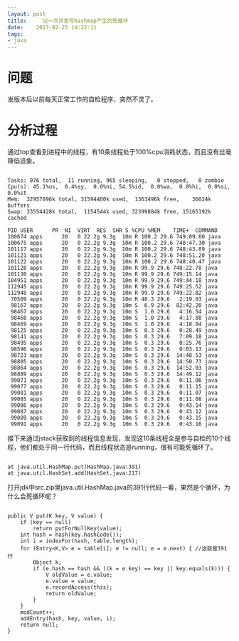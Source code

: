 ```yaml
---
layout: post
title:     记一次并发写hashmap产生的死循环
date:    2017-02-25 14:22:11
tags:
- java
---
```


<h1>问题</h1>

<p>发版本后以前每天正常工作的自检程序，突然不灵了。</p>

<h1>分析过程</h1>

<p>通过top查看到进程中的线程，有10条线程处于100%cpu消耗状态，而且没有丝毫降低迹象。</p>

<pre><code class="java">
Tasks: 976 total,  11 running, 965 sleeping,   0 stopped,   0 zombie 
Cpu(s): 45.1%us,  0.4%sy,  0.0%ni, 54.5%id,  0.0%wa,  0.0%hi,  0.0%si,  0.0%st
Mem:  32957896k total, 31594400k used,  1363496k free,    36024k buffers
Swap: 33554428k total,  1154544k used, 32399884k free, 15165192k cached

PID USER      PR  NI  VIRT  RES  SHR S %CPU %MEM    TIME+  COMMAND
100674 apps      20   0 22.2g 9.3g  10m R 100.2 29.6 749:09.60 java
100675 apps      20   0 22.2g 9.3g  10m R 100.2 29.6 748:47.30 java
101117 apps      20   0 22.2g 9.3g  10m R 100.2 29.6 748:43.89 java
101121 apps      20   0 22.2g 9.3g  10m R 100.2 29.6 748:51.20 java
101122 apps      20   0 22.2g 9.3g  10m R 100.2 29.6 748:40.47 java
101128 apps      20   0 22.2g 9.3g  10m R 99.9 29.6 748:22.78 java
101130 apps      20   0 22.2g 9.3g  10m R 99.9 29.6 749:15.14 java
104951 apps      20   0 22.2g 9.3g  10m R 99.9 29.6 749:44.18 java
112945 apps      20   0 22.2g 9.3g  10m R 99.9 29.6 749:25.52 java
112948 apps      20   0 22.2g 9.3g  10m R 99.9 29.6 749:22.82 java
 70509 apps      20   0 22.2g 9.3g  10m R 48.3 29.6   2:19.03 java
 98167 apps      20   0 22.2g 9.3g  10m S  6.9 29.6  82:42.20 java
 98467 apps      20   0 22.2g 9.3g  10m S  1.0 29.6   4:16.54 java
 98468 apps      20   0 22.2g 9.3g  10m S  1.0 29.6   4:17.88 java
 98469 apps      20   0 22.2g 9.3g  10m S  1.0 29.6   4:18.04 java
 98125 apps      20   0 22.2g 9.3g  10m S  0.3 29.6   0:28.49 java
 98141 apps      20   0 22.2g 9.3g  10m S  0.3 29.6   7:09.18 java
 98495 apps      20   0 22.2g 9.3g  10m S  0.3 29.6   0:25.76 java
 98596 apps      20   0 22.2g 9.3g  10m S  0.3 29.6   0:03.13 java
 98723 apps      20   0 22.2g 9.3g  10m S  0.3 29.6  14:48.53 java 
 98805 apps      20   0 22.2g 9.3g  10m S  0.3 29.6  14:50.73 java
 98864 apps      20   0 22.2g 9.3g  10m S  0.3 29.6  14:52.03 java
 98889 apps      20   0 22.2g 9.3g  10m S  0.3 29.6  14:49.12 java
 99071 apps      20   0 22.2g 9.3g  10m S  0.3 29.6   0:11.06 java
 99077 apps      20   0 22.2g 9.3g  10m S  0.3 29.6   0:11.15 java
 99081 apps      20   0 22.2g 9.3g  10m S  0.3 29.6   0:11.07 java
 99085 apps      20   0 22.2g 9.3g  10m S  0.3 29.6   0:11.08 java
 99086 apps      20   0 22.2g 9.3g  10m S  0.3 29.6   0:43.14 java
 99087 apps      20   0 22.2g 9.3g  10m S  0.3 29.6   0:43.12 java
 99089 apps      20   0 22.2g 9.3g  10m S  0.3 29.6   0:43.15 java
 99091 apps      20   0 22.2g 9.3g  10m S  0.3 29.6   0:43.16 java
</code></pre>

<p>接下来通过jstack获取到的线程信息发现，发现这10条线程全是参与自检的10个线程，他们都处于同一行代码，而且线程状态是running，很有可能死循环了。</p>

<pre><code>
at java.util.HashMap.put(HashMap.java:391)
at java.util.HashSet.add(HashSet.java:217)
</code></pre>

<p>打开jdk中src.zip里java.util.HashMap.java的391行代码一看，果然是个循环，为什么会死循环呢？</p>

<pre><code class="java">
public V put(K key, V value) {
    if (key == null)
        return putForNullKey(value);
    int hash = hash(key.hashCode());
    int i = indexFor(hash, table.length);
    for (Entry&lt;K,V&gt; e = table[i]; e != null; e = e.next) { //这就是391行
        Object k;
        if (e.hash == hash &amp;&amp; ((k = e.key) == key || key.equals(k))) {
            V oldValue = e.value;
            e.value = value;
            e.recordAccess(this);
            return oldValue;
        }
    }
    modCount++;
    addEntry(hash, key, value, i);
    return null;
}
</code><pre>